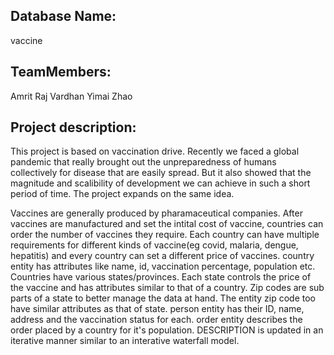 

Database Name:
----
vaccine

TeamMembers:
-----
Amrit Raj Vardhan
Yimai Zhao

Project description:
------
This project is based on vaccination drive. Recently we faced a global pandemic that really brought out the unpreparedness of humans collectively for disease that are easily spread. But it also showed that the magnitude and scalibility of development we can achieve in such a short period of time. The project expands on the same idea. 

Vaccines are generally produced by pharamaceutical companies. After vaccines are manufactured and set the intital cost of vaccine, countries can order the number of vaccines they require. Each country can have multiple requirements for different kinds of vaccine(eg covid, malaria, dengue, hepatitis) and every country can set a different price of vaccines. country entity has attributes like name, id, vaccination percentage, population etc. Countries have various states/provinces. Each state controls the price of the vaccine and has attributes similar to that of a country. Zip codes are sub parts of a state to better manage the data at hand. The entity zip code too have similar attributes as that of state. person entity has their ID, name, address and the vaccination status for each. order entity describes the order placed by a country for it's population. 
DESCRIPTION is updated in an iterative manner similar to an interative waterfall model.

